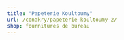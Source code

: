 ```yaml
---
title: "Papeterie Koultoumy"
url: /conakry/papeterie-koultoumy-2/
shop: fournitures de bureau
---
```

